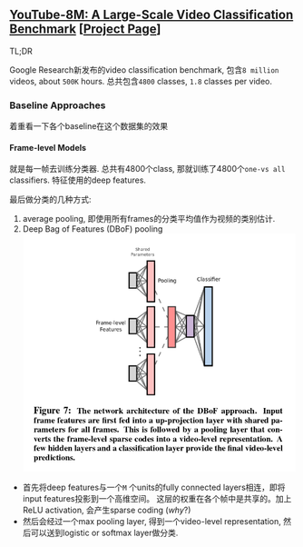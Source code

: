 ## [YouTube-8M: A Large-Scale Video Classification Benchmark](https://arxiv.org/pdf/1609.08675.pdf) [[Project Page](https://research.google.com/youtube8m/)]

TL;DR

Google Research新发布的video classification benchmark,
包含`8 million` videos, about `500K` hours.
总共包含`4800` classes, `1.8` classes per video.

### Baseline Approaches

着重看一下各个baseline在这个数据集的效果

#### Frame-level Models

就是每一帧去训练分类器.
总共有4800个class, 那就训练了4800个`one-vs all` classifiers.
特征使用的deep features.

最后做分类的几种方式:
1. average pooling, 即使用所有frames的分类平均值作为视频的类别估计.
2. Deep Bag of Features (DBoF) pooling
![DBoF](DBoF.png "DBoF")

* 首先将deep features与一个`M` 个units的fully connected layers相连，即将input features投影到一个高维空间。
这层的权重在各个帧中是共享的。加上ReLU activation, 会产生sparse coding (_why_?)
* 然后会经过一个max pooling layer, 得到一个video-level representation, 然后可以送到logistic or softmax layer做分类.







